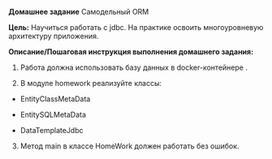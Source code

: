 **Домашнее задание**
Самодельный ORM

**Цель:**
Научиться работать с jdbc.
На практике освоить многоуровневую архитектуру приложения.

**Описание/Пошаговая инструкция выполнения домашнего задания:**
1. Работа должна использовать базу данных в docker-контейнере .

2. В модуле homework реализуйте классы:

* EntityClassMetaData

* EntitySQLMetaData

* DataTemplateJdbc

3. Метод main в классе HomeWork должен работать без ошибок.
